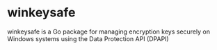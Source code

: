 # winkeysafe
winkeysafe is a Go package for managing encryption keys securely on Windows systems using the Data Protection API (DPAPI) 
